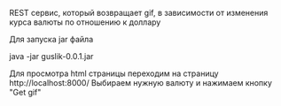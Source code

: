 REST сервис, который возвращает gif, в зависимости от изменения курса валюты по отношению к доллару

Для запуска jar файла

java -jar guslik-0.0.1.jar

Для просмотра html страницы переходим на страницу http://localhost:8000/
Выбираем нужную валюту и нажимаем кнопку "Get gif"
